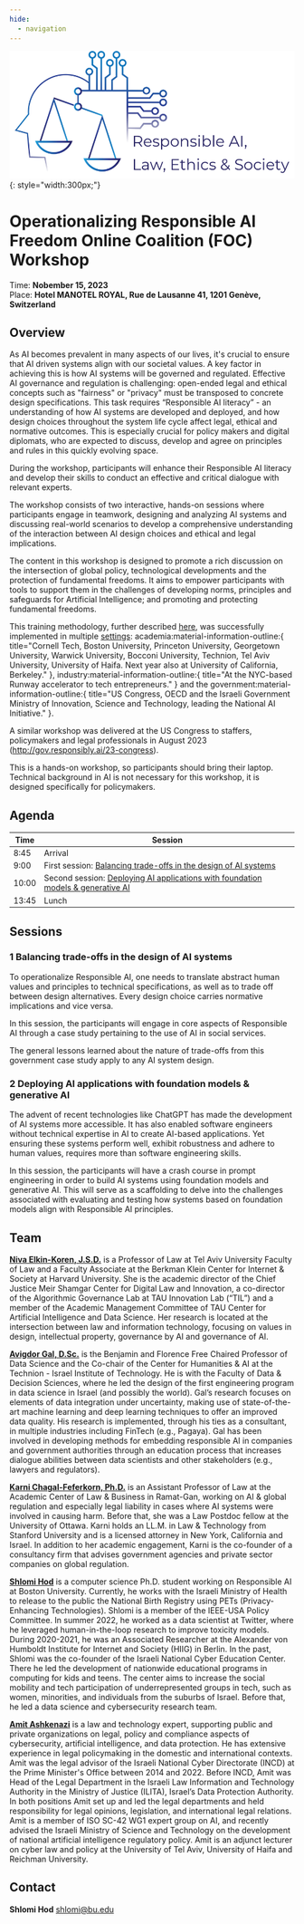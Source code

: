```yaml
---
hide:
  - navigation
---
```


![Responsible AI, Law, Ethics & Society Logo](assets/logo.png){: style="width:300px;"}

# Operationalizing Responsible AI <br> Freedom Online Coalition (FOC) Workshop

Time: __Nobember 15, 2023__  
Place: __Hotel MANOTEL ROYAL, Rue de Lausanne 41, 1201 Genève, Switzerland__ 

## Overview

As AI becomes prevalent in many aspects of our lives, it's crucial to ensure that AI driven systems align with our societal values. A key factor in achieving this is how AI systems will be governed and regulated. Effective AI governance and regulation is challenging: open-ended legal and ethical concepts such as "fairness" or "privacy" must be transposed to concrete design specifications. This task requires “Responsible AI literacy” - an understanding of how AI systems are developed and deployed, and how design choices throughout the system life cycle affect legal, ethical and normative outcomes. This is especially crucial for policy makers and digital diplomats, who are expected to discuss, develop and agree on principles and rules in this quickly evolving space. 

During the workshop, participants will enhance their Responsible AI literacy and develop their skills to conduct an effective and critical dialogue with relevant experts.

The workshop consists of two interactive, hands-on sessions where participants engage in teamwork, designing and analyzing AI systems and discussing real-world scenarios to develop a comprehensive understanding of the interaction between AI design choices and ethical and legal implications.

The content in this workshop is designed to promote a rich discussion on the intersection of global policy, technological developments and the protection of fundamental freedoms. It aims to empower participants with tools to support them in the challenges of developing norms, principles and safeguards for Artificial Intelligence; and promoting and protecting fundamental freedoms.

This training methodology, further described [here](https://go.responsibly.ai/paper/open), was successfully implemented in multiple [settings](https://teach.responsibly.ai): academia:material-information-outline:{ title="Cornell Tech, Boston University, Princeton University, Georgetown University, Warwick University, Bocconi University, Technion, Tel Aviv University, University of Haifa. Next year also at University of California, Berkeley." }, industry:material-information-outline:{ title="At the NYC-based Runway accelerator to tech entrepreneurs." } and the government:material-information-outline:{ title="US Congress, OECD and the Israeli Government Ministry of Innovation, Science and Technology, leading the National AI Initiative." }.

A similar workshop was delivered at the US Congress to staffers, policymakers and legal professionals in August 2023 (<http://gov.responsibly.ai/23-congress>).

This is a hands-on workshop, so participants should bring their laptop. Technical background in AI is not necessary for this workshop, it is designed specifically for policymakers.

## Agenda

| Time            | Session                                                                          |
|-----------------|----------------------------------------------------------------------------------|
| 8:45 | Arrival                                                          |
| 9:00   | First session: [Balancing trade-offs in the design of AI systems](#1-balancing-trade-offs-in-the-design-of-ai-systems) |
| 10:00        | Second session: [Deploying AI applications with foundation models & generative AI](#2-deploying-ai-applications-with-foundation-models-generative-ai) |
| 13:45 | Lunch                                                          |

## Sessions

### 1 Balancing trade-offs in the design of AI systems

To operationalize Responsible AI, one needs to translate abstract human values and principles to technical specifications, as well as to trade off between design alternatives. Every design choice carries normative implications and vice versa. 

In this session, the participants will engage in core aspects of Responsible AI through a case study pertaining to the use of AI in social services. 

The general lessons learned about the nature of trade-offs from this government case study apply to any AI system design. 

### 2 Deploying AI applications with foundation models & generative AI

The advent of recent technologies like ChatGPT has made the development of AI systems more accessible. It has also enabled software engineers without technical expertise in AI to create AI-based applications. Yet ensuring these systems perform well, exhibit robustness and adhere to human values, requires more than software engineering skills.

In this session, the participants will have a crash course in prompt engineering in order to build AI systems using foundation models and generative AI. This will serve as a scaffolding to delve into the challenges associated with evaluating and testing how systems based on foundation models  align with Responsible AI principles.

## Team

[**Niva Elkin-Koren, J.S.D.**](https://en-law.tau.ac.il/profile/elkiniva) is a Professor of Law at Tel Aviv University Faculty of Law and a Faculty Associate at the Berkman Klein Center for Internet & Society at Harvard University. She is the academic director of the Chief Justice Meir Shamgar Center for Digital Law and Innovation, a co-director of the Algorithmic Governance Lab at TAU Innovation Lab (“TIL”) and a member of the Academic Management Committee of TAU Center for Artificial Intelligence and Data Science. Her research is located at the intersection between law and information technology, focusing on values in design, intellectual property, governance by AI and governance of AI.

[**Avigdor Gal, D.Sc.**](https://agp.iem.technion.ac.il/avigal/) is the Benjamin and Florence Free Chaired Professor of Data Science and the Co-chair of the Center for Humanities & AI at the Technion - Israel Institute of Technology. He is with the Faculty of Data & Decision Sciences, where he led the design of the first engineering program in data science in Israel (and possibly the world). Gal’s research focuses on elements of data integration under uncertainty, making use of state-of-the-art machine learning and deep learning techniques to offer an improved data quality. His research is implemented, through his ties as a consultant, in multiple industries including FinTech (e.g., Pagaya). Gal has been involved in developing methods for embedding responsible AI in companies and government authorities through an education process that increases dialogue abilities between data scientists and other stakeholders (e.g., lawyers and regulators).

[**Karni Chagal-Feferkorn, Ph.D.**](https://www.shamgarlaw.sites.tau.ac.il/en/pepole/dr.-karni-chagal-feferkorn) is an Assistant Professor of Law at the Academic Center of Law & Business in Ramat-Gan, working on AI & global regulation and especially legal liability in cases where AI systems were involved in causing harm. Before that, she was a Law Postdoc fellow at the University of Ottawa.
Karni holds an LL.M. in Law & Technology from Stanford University and is a licensed attorney in New York, California and Israel. 
In addition to her academic engagement, Karni is the co-founder of a consultancy firm that advises government agencies and private sector companies on global regulation. 

[**Shlomi Hod**](https://shlomi.hod.xyz) is a computer science Ph.D. student working on Responsible AI at Boston University. Currently, he works with the Israeli Ministry of Health to release to the public the National Birth Registry using PETs (Privacy-Enhancing Technologies).
Shlomi is a member of the IEEE-USA Policy Committee.
In summer 2022, he worked as a data scientist at Twitter, where he leveraged human-in-the-loop research to improve toxicity models.
During 2020-2021, he was an Associated Researcher at the Alexander von Humboldt Institute for Internet and Society (HIIG) in Berlin.
In the past, Shlomi was the co-founder of the Israeli National Cyber Education Center. There he led the development of nationwide educational programs in computing for kids and teens. The center aims to increase the social mobility and tech participation of underrepresented groups in tech, such as women, minorities, and individuals from the suburbs of Israel. Before that, he led a data science and cybersecurity research team.

[**Amit Ashkenazi**](https://www.linkedin.com/in/amit-ashkenazi-1000b71ba/) is a law and technology expert, supporting public and private organizations on legal, policy and compliance aspects of cybersecurity, artificial intelligence, and data protection. He has extensive experience in legal policymaking in the domestic and international contexts. Amit was the legal advisor of the Israeli National Cyber Directorate (INCD) at the Prime Minister's Office between 2014 and 2022. Before INCD, Amit was Head of the Legal Department in the Israeli Law Information and Technology Authority in the Ministry of Justice (ILITA), Israel’s Data Protection Authority. In both positions Amit set up and led the legal departments and held responsibility for legal opinions, legislation, and international legal relations. Amit is a member of ISO SC-42 WG1 expert group on AI, and recently advised the Israeli Ministry of Science and Technology on the development of national artificial intelligence regulatory policy. Amit is an adjunct lecturer on cyber law and policy at the University of Tel Aviv, University of Haifa and Reichman University.

## Contact

<div class="grid cards" markdown>

__Shlomi Hod__ [shlomi@bu.edu](mailto:shlomi@bu.edu)

</div>
